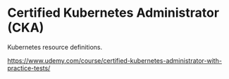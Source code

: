 # Certified Kubernetes Administrator (CKA)

Kubernetes resource definitions.

https://www.udemy.com/course/certified-kubernetes-administrator-with-practice-tests/
